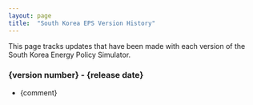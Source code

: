 ```yaml
---
layout: page
title:	"South Korea EPS Version History"
---
```

This page tracks updates that have been made with each version of the South Korea Energy Policy Simulator.

### **{version number} - {release date}**

* {comment}

